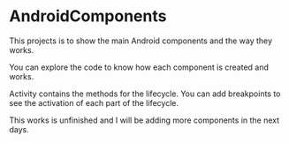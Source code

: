 # AndroidComponents
This projects is to show the main Android components and the way they works.

You can explore the code to know how each component is created and works.

Activity contains the methods for the lifecycle. You can add breakpoints to see the activation of each part of the lifecycle.

This works is unfinished and I will be adding more components in the next days.
